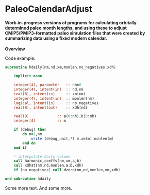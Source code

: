 # PaleoCalendarAdjust #

#### Work-in-progress versions of programs for calculating orbitally determined paleo month lengths, and using these to adjust CMIP5/PMIP3-formatted paleo simulation files that were created by summarizing data using a fixed modern calendar. ####

**Overview**

Code example:

```fortran	
subroutine hdaily(nm,nd,xm,monlen,no_negatives,xdh)

    implicit none

    integer(4), parameter   :: nh=6
    integer(4), intent(in)  :: nd,nm
    real(8), intent(in)     :: xm(nm)
    integer(4), intent(in)  :: monlen(nm)
    logical, intent(in)     :: no_negatives
    real(8), intent(out)    :: xdh(nd)

    real(8)             :: a(0:nh),b(0:nh)
    integer(4)          :: m

    if (debug) then
        do m=1,nm
            write (debug_unit,*) m,xm(m),monlen(m)
        end do
    end if

    ! interpolate daily values
    call harmonic_coeffs(nm,xm,a,b)
    call xdhat(nm,nd,monlen,a,b,xdh)
    if (no_negatives) call dzero(nm,nd,monlen,xm,xdh)

end subroutine hdaily
```

Some more text.  And some more.
